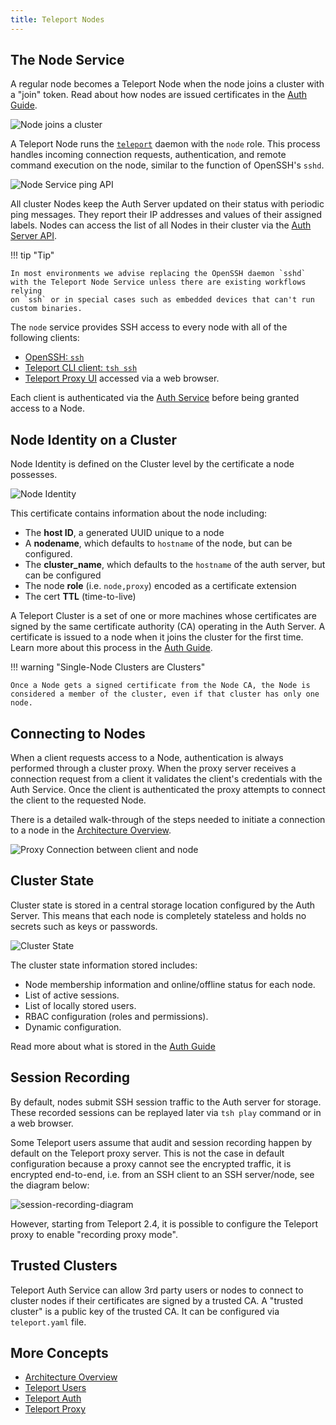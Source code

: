 ```yaml
---
title: Teleport Nodes
---
```


## The Node Service

A regular node becomes a Teleport Node when the node joins a cluster with a
"join" token. Read about how nodes are issued certificates in the
[Auth Guide](teleport-auth.md#issuing-node-certificates).

![Node joins a cluster](../../img/node_join.svg)

A Teleport Node runs the [`teleport`](../cli-docs.md#teleport) daemon with the
`node` role. This process handles incoming connection requests, authentication,
and remote command execution on the node, similar to the function of OpenSSH's
`sshd`.

![Node Service ping API](../../img/node_service_api.svg)

All cluster Nodes keep the Auth Server updated on their status with periodic
ping messages. They report their IP addresses and values of their assigned
labels. Nodes can access the list of all Nodes in their cluster via the
[Auth Server API](teleport-auth.md#auth-api).

!!! tip "Tip"

    In most environments we advise replacing the OpenSSH daemon `sshd`
    with the Teleport Node Service unless there are existing workflows relying
    on `ssh` or in special cases such as embedded devices that can't run
    custom binaries.

The `node` service provides SSH access to every node with all of the following clients:

* [OpenSSH: `ssh`](../admin-guide.md#using-teleport-with-openssh)
* [Teleport CLI client: `tsh ssh`](../cli-docs.md#tsh-ssh)
* [Teleport Proxy UI](teleport-proxy.md#web-to-ssh-proxy) accessed via a web browser.

Each client is authenticated via the [Auth Service](teleport-auth.md#authentication-in-teleport) before being granted access to a Node.

## Node Identity on a Cluster

Node Identity is defined on the Cluster level by the certificate a node possesses.

![Node Identity](../../img/node_identity.svg)

This certificate contains information about the node including:

* The **host ID**, a generated UUID unique to a node
* A **nodename**, which defaults to `hostname` of the node, but can be configured.
* The **cluster_name**, which defaults to the `hostname` of the auth server, but can be configured
* The node **role** (i.e. `node,proxy`) encoded as a certificate extension
* The cert **TTL** (time-to-live)

A Teleport Cluster is a set of one or more machines whose certificates are signed
by the same certificate authority (CA) operating in the Auth Server. A
certificate is issued to a node when it joins the cluster for the first time.
Learn more about this process in the [Auth
Guide](teleport-auth.md#authentication-in-teleport).

!!! warning "Single-Node Clusters are Clusters"

    Once a Node gets a signed certificate from the Node CA, the Node is considered a member of the cluster, even if that cluster has only one node.

## Connecting to Nodes

When a client requests access to a Node, authentication is always performed
through a cluster proxy. When the proxy server receives a connection request
from a client it validates the client's credentials with the Auth Service. Once
the client is authenticated the proxy attempts to connect the client to the
requested Node.

There is a detailed walk-through of the steps needed to initiate a connection to
a node in the [Architecture Overview](teleport-architecture-overview.md).

![Proxy Connection between client and node](../../img/proxy_client_connect.svg)

## Cluster State

Cluster state is stored in a central storage location configured by the Auth
Server. This means that each node is completely stateless and holds no secrets
such as keys or passwords.

![Cluster State](../../img/cluster_state.svg)

The cluster state information stored includes:

* Node membership information and online/offline status for each node.
* List of active sessions.
* List of locally stored users.
* RBAC configuration (roles and permissions).
* Dynamic configuration.

Read more about what is stored in the [Auth Guide](teleport-auth.md#auth-state)

## Session Recording

By default, nodes submit SSH session traffic to the Auth server
for storage. These recorded sessions can be replayed later via `tsh play`
command or in a web browser.

Some Teleport users assume that audit and session recording happen by default
on the Teleport proxy server. This is not the case in default configuration
because a proxy cannot see the encrypted traffic, it is encrypted end-to-end,
i.e. from an SSH client to an SSH server/node, see the diagram below:

![session-recording-diagram](../../img/session-recording.svg)

However, starting from Teleport 2.4, it is possible to configure the
Teleport proxy to enable "recording proxy mode".

## Trusted Clusters

Teleport Auth Service can allow 3rd party users or nodes to connect to cluster
nodes if their certificates are signed by a trusted CA. A "trusted cluster" is
a public key of the trusted CA. It can be configured via `teleport.yaml` file.

<!-- TODO: incomplete, write more on this -->

## More Concepts

* [Architecture Overview](teleport-architecture-overview.md)
* [Teleport Users](teleport-users.md)
* [Teleport Auth](teleport-auth.md)
* [Teleport Proxy](teleport-proxy.md)
